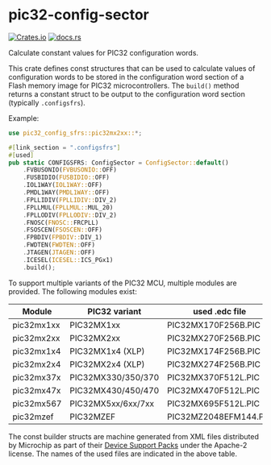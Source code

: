 # pic32-config-sector

[![Crates.io](https://img.shields.io/crates/v/pic32-config-sector.svg)](https://crates.io/crates/pic32-config-sector)
[![docs.rs](https://img.shields.io/docsrs/pic32-config-sector.svg)](https://docs.rs/pic32-config-sector)

Calculate constant values for PIC32 configuration words.

This crate defines const structures that can be used to calculate values of
configuration words to be stored in the configuration word section of a Flash
memory image for PIC32 microcontrollers. The `build()` method returns a constant
struct to be output to the configuration word section (typically `.configsfrs`).

Example:

```rust
use pic32_config_sfrs::pic32mx2xx::*;

#[link_section = ".configsfrs"]
#[used]
pub static CONFIGSFRS: ConfigSector = ConfigSector::default()
    .FVBUSONIO(FVBUSONIO::OFF)
    .FUSBIDIO(FUSBIDIO::OFF)
    .IOL1WAY(IOL1WAY::OFF)
    .PMDL1WAY(PMDL1WAY::OFF)
    .FPLLIDIV(FPLLIDIV::DIV_2)
    .FPLLMUL(FPLLMUL::MUL_20)
    .FPLLODIV(FPLLODIV::DIV_2)
    .FNOSC(FNOSC::FRCPLL)
    .FSOSCEN(FSOSCEN::OFF)
    .FPBDIV(FPBDIV::DIV_1)
    .FWDTEN(FWDTEN::OFF)
    .JTAGEN(JTAGEN::OFF)
    .ICESEL(ICESEL::ICS_PGx1)
    .build();
```

To support multiple variants of the PIC32 MCU, multiple modules are provided.
The following modules exist:

| Module | PIC32 variant | used .edc file |
|--------|---------------|----------------|
| pic32mx1xx | PIC32MX1xx | PIC32MX170F256B.PIC |
| pic32mx2xx | PIC32MX2xx | PIC32MX270F256B.PIC |
| pic32mx1x4 | PIC32MX1x4 (XLP) | PIC32MX174F256B.PIC |
| pic32mx2x4 | PIC32MX2x4 (XLP) | PIC32MX274F256B.PIC |
| pic32mx37x | PIC32MX330/350/370 | PIC32MX370F512L.PIC |
| pic32mx47x | PIC32MX430/450/470 | PIC32MX470F512L.PIC |
| pic32mx567 | PIC32MX5xx/6xx/7xx | PIC32MX695F512L.PIC |
| pic32mzef | PIC32MZEF | PIC32MZ2048EFM144.PIC |

The const builder structs are machine generated from XML files distributed by
Microchip as part of their
[Device Support Packs](https://packs.download.microchip.com) under the
Apache-2 license. The names of the used files are indicated in the above table.
